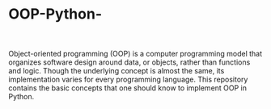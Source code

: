# OOP-Python-
<br>
<br>
Object-oriented programming (OOP) is a computer programming model that organizes software design around data, or objects, rather than functions and logic.
Though the underlying concept is almost the same, its implementation varies for every programming language.
This repository contains the basic concepts that one should know to implement OOP in Python.
